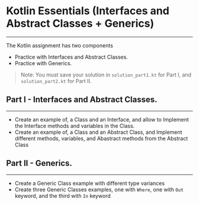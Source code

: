 # Kotlin Essentials (Interfaces and Abstract Classes + Generics)
---
The Kotlin assignment has two components
- Practice with Interfaces and Abstract Classes.
- Practice with Generics.

> Note: You must save your solution in `solution_part1.kt` for Part I, and `solution_part2.kt` for Part II.

## Part I - Interfaces and Abstract Classes.
---
- Create an example of, a Class and an Interface, and allow to Implement the Interface methods and variables in the Class.
- Create an example of, a Class and an Abstract Class, and Implement different methods, variables, and Abastract methods from the Abstract Class

## Part II - Generics.
---
- Create a Generic Class example with different type variances
- Create three Generic Classes examples, one with `Where`, one with `Out` keyword, and the third with `In` keyword

